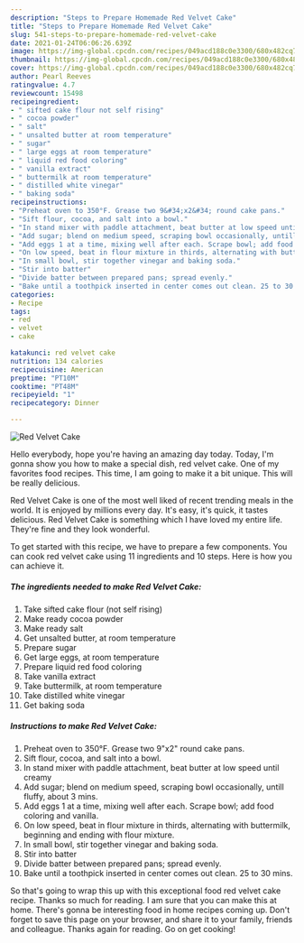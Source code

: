 ```yaml
---
description: "Steps to Prepare Homemade Red Velvet Cake"
title: "Steps to Prepare Homemade Red Velvet Cake"
slug: 541-steps-to-prepare-homemade-red-velvet-cake
date: 2021-01-24T06:06:26.639Z
image: https://img-global.cpcdn.com/recipes/049acd188c0e3300/680x482cq70/red-velvet-cake-recipe-main-photo.jpg
thumbnail: https://img-global.cpcdn.com/recipes/049acd188c0e3300/680x482cq70/red-velvet-cake-recipe-main-photo.jpg
cover: https://img-global.cpcdn.com/recipes/049acd188c0e3300/680x482cq70/red-velvet-cake-recipe-main-photo.jpg
author: Pearl Reeves
ratingvalue: 4.7
reviewcount: 15498
recipeingredient:
- " sifted cake flour not self rising"
- " cocoa powder"
- " salt"
- " unsalted butter at room temperature"
- " sugar"
- " large eggs at room temperature"
- " liquid red food coloring"
- " vanilla extract"
- " buttermilk at room temperature"
- " distilled white vinegar"
- " baking soda"
recipeinstructions:
- "Preheat oven to 350°F. Grease two 9&#34;x2&#34; round cake pans."
- "Sift flour, cocoa, and salt into a bowl."
- "In stand mixer with paddle attachment, beat butter at low speed until creamy"
- "Add sugar; blend on medium speed, scraping bowl occasionally, untill fluffy, about 3 mins."
- "Add eggs 1 at a time, mixing well after each. Scrape bowl; add food coloring and vanilla."
- "On low speed, beat in flour mixture in thirds, alternating with buttermilk, beginning and ending with flour mixture."
- "In small bowl, stir together vinegar and baking soda."
- "Stir into batter"
- "Divide batter between prepared pans; spread evenly."
- "Bake until a toothpick inserted in center comes out clean. 25 to 30 mins."
categories:
- Recipe
tags:
- red
- velvet
- cake

katakunci: red velvet cake 
nutrition: 134 calories
recipecuisine: American
preptime: "PT10M"
cooktime: "PT48M"
recipeyield: "1"
recipecategory: Dinner

---
```



![Red Velvet Cake](https://img-global.cpcdn.com/recipes/049acd188c0e3300/680x482cq70/red-velvet-cake-recipe-main-photo.jpg)

Hello everybody, hope you're having an amazing day today. Today, I'm gonna show you how to make a special dish, red velvet cake. One of my favorites food recipes. This time, I am going to make it a bit unique. This will be really delicious.



Red Velvet Cake is one of the most well liked of recent trending meals in the world. It is enjoyed by millions every day. It's easy, it's quick, it tastes delicious. Red Velvet Cake is something which I have loved my entire life. They're fine and they look wonderful.


To get started with this recipe, we have to prepare a few components. You can cook red velvet cake using 11 ingredients and 10 steps. Here is how you can achieve it.

<!--inarticleads1-->

##### The ingredients needed to make Red Velvet Cake:

1. Take  sifted cake flour (not self rising)
1. Make ready  cocoa powder
1. Make ready  salt
1. Get  unsalted butter, at room temperature
1. Prepare  sugar
1. Get  large eggs, at room temperature
1. Prepare  liquid red food coloring
1. Take  vanilla extract
1. Take  buttermilk, at room temperature
1. Take  distilled white vinegar
1. Get  baking soda




<!--inarticleads2-->

##### Instructions to make Red Velvet Cake:

1. Preheat oven to 350°F. Grease two 9&#34;x2&#34; round cake pans.
1. Sift flour, cocoa, and salt into a bowl.
1. In stand mixer with paddle attachment, beat butter at low speed until creamy
1. Add sugar; blend on medium speed, scraping bowl occasionally, untill fluffy, about 3 mins.
1. Add eggs 1 at a time, mixing well after each. Scrape bowl; add food coloring and vanilla.
1. On low speed, beat in flour mixture in thirds, alternating with buttermilk, beginning and ending with flour mixture.
1. In small bowl, stir together vinegar and baking soda.
1. Stir into batter
1. Divide batter between prepared pans; spread evenly.
1. Bake until a toothpick inserted in center comes out clean. 25 to 30 mins.




So that's going to wrap this up with this exceptional food red velvet cake recipe. Thanks so much for reading. I am sure that you can make this at home. There's gonna be interesting food in home recipes coming up. Don't forget to save this page on your browser, and share it to your family, friends and colleague. Thanks again for reading. Go on get cooking!
